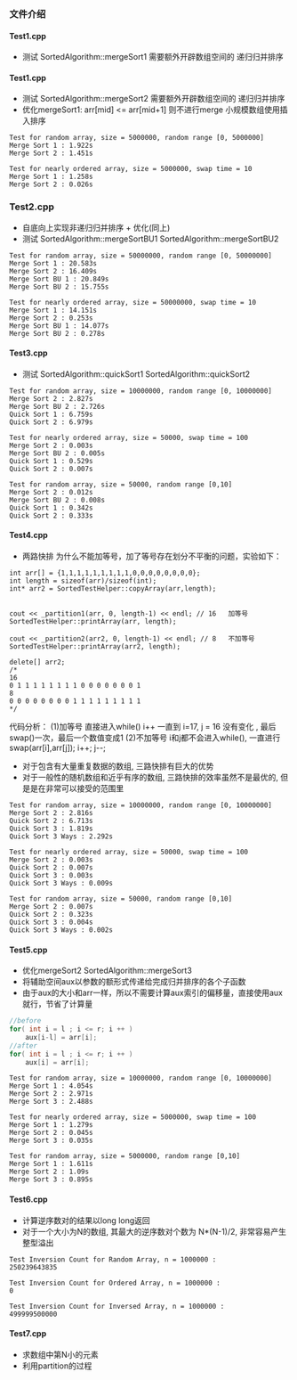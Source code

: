 ### 文件介绍
#### Test1.cpp  
- 测试 SortedAlgorithm::mergeSort1  需要额外开辟数组空间的 递归归并排序
#### Test1.cpp
- 测试 SortedAlgorithm::mergeSort2   需要额外开辟数组空间的 递归归并排序
- 优化mergeSort1:  arr[mid] <= arr[mid+1] 则不进行merge    小规模数组使用插入排序
```
Test for random array, size = 5000000, random range [0, 5000000]
Merge Sort 1 : 1.922s
Merge Sort 2 : 1.451s

Test for nearly ordered array, size = 5000000, swap time = 10
Merge Sort 1 : 1.258s
Merge Sort 2 : 0.026s
```
### Test2.cpp
- 自底向上实现非递归归并排序 + 优化(同上)
- 测试 SortedAlgorithm::mergeSortBU1  SortedAlgorithm::mergeSortBU2
```
Test for random array, size = 50000000, random range [0, 50000000]
Merge Sort 1 : 20.583s
Merge Sort 2 : 16.409s
Merge Sort BU 1 : 20.849s
Merge Sort BU 2 : 15.755s

Test for nearly ordered array, size = 50000000, swap time = 10
Merge Sort 1 : 14.151s
Merge Sort 2 : 0.253s
Merge Sort BU 1 : 14.077s
Merge Sort BU 2 : 0.278s
```
#### Test3.cpp
- 测试 SortedAlgorithm::quickSort1 SortedAlgorithm::quickSort2 
```
Test for random array, size = 10000000, random range [0, 10000000]
Merge Sort 2 : 2.827s
Merge Sort BU 2 : 2.726s
Quick Sort 1 : 6.759s
Quick Sort 2 : 6.979s

Test for nearly ordered array, size = 50000, swap time = 100
Merge Sort 2 : 0.003s
Merge Sort BU 2 : 0.005s
Quick Sort 1 : 0.529s
Quick Sort 2 : 0.007s

Test for random array, size = 50000, random range [0,10]
Merge Sort 2 : 0.012s
Merge Sort BU 2 : 0.008s
Quick Sort 1 : 0.342s
Quick Sort 2 : 0.333s
```
#### Test4.cpp
- 两路快排 为什么不能加等号，加了等号存在划分不平衡的问题，实验如下：
```
int arr[] = {1,1,1,1,1,1,1,1,1,0,0,0,0,0,0,0,0};
int length = sizeof(arr)/sizeof(int);
int* arr2 = SortedTestHelper::copyArray(arr,length);


cout << _partition1(arr, 0, length-1) << endl; // 16   加等号
SortedTestHelper::printArray(arr, length);

cout << _partition2(arr2, 0, length-1) << endl; // 8   不加等号
SortedTestHelper::printArray(arr2, length);

delete[] arr2;
/*
16
0 1 1 1 1 1 1 1 1 0 0 0 0 0 0 0 1
8
0 0 0 0 0 0 0 0 1 1 1 1 1 1 1 1 1
*/
```
代码分析：
(1)加等号   直接进入while()  i++ 一直到 i=17,  j = 16 没有变化 , 最后swap()一次，最后一个数值变成1
(2)不加等号  i和j都不会进入while(), 一直进行 swap(arr[i],arr[j]); i++; j--;

- 对于包含有大量重复数据的数组, 三路快排有巨大的优势
- 对于一般性的随机数组和近乎有序的数组, 三路快排的效率虽然不是最优的, 但是是在非常可以接受的范围里
```
Test for random array, size = 10000000, random range [0, 10000000]
Merge Sort 2 : 2.816s
Quick Sort 2 : 6.713s
Quick Sort 3 : 1.819s
Quick Sort 3 Ways : 2.292s

Test for nearly ordered array, size = 50000, swap time = 100
Merge Sort 2 : 0.003s
Quick Sort 2 : 0.007s
Quick Sort 3 : 0.003s
Quick Sort 3 Ways : 0.009s

Test for random array, size = 50000, random range [0,10]
Merge Sort 2 : 0.007s
Quick Sort 2 : 0.323s
Quick Sort 3 : 0.004s
Quick Sort 3 Ways : 0.002s
```
#### Test5.cpp
- 优化mergeSort2     SortedAlgorithm::mergeSort3
- 将辅助空间aux以参数的额形式传递给完成归并排序的各个子函数
- 由于aux的大小和arr一样，所以不需要计算aux索引的偏移量，直接使用aux就行，节省了计算量
```C++
//before
for( int i = l ; i <= r; i ++ )
    aux[i-l] = arr[i];
//after
for( int i = l ; i <= r; i ++ )
    aux[i] = arr[i];
```
```
Test for random array, size = 10000000, random range [0, 10000000]
Merge Sort 1 : 4.054s
Merge Sort 2 : 2.971s
Merge Sort 3 : 2.488s

Test for nearly ordered array, size = 5000000, swap time = 100
Merge Sort 1 : 1.279s
Merge Sort 2 : 0.045s
Merge Sort 3 : 0.035s

Test for random array, size = 5000000, random range [0,10]
Merge Sort 1 : 1.611s
Merge Sort 2 : 1.09s
Merge Sort 3 : 0.895s
```

#### Test6.cpp
- 计算逆序数对的结果以long long返回
- 对于一个大小为N的数组, 其最大的逆序数对个数为 N*(N-1)/2, 非常容易产生整型溢出
```
Test Inversion Count for Random Array, n = 1000000 :
250239643835

Test Inversion Count for Ordered Array, n = 1000000 :
0

Test Inversion Count for Inversed Array, n = 1000000 :
499999500000
```
#### Test7.cpp
- 求数组中第N小的元素
- 利用partition的过程